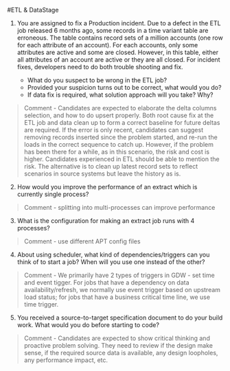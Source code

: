 #ETL & DataStage

1.	You are assigned to fix a Production incident.  Due to a defect in the ETL job released 6 months ago, some records in a time variant table are erroneous.   The table contains record sets of a million accounts  (one row for each attribute of an account).  For each accounts, only some attributes are active and some are closed.  However, in this table, either all attributes of an account are active or they are all closed.  For incident fixes, developers need to do both trouble shooting and fix.

    + What do you suspect to be wrong in the ETL job?
    +	Provided your suspicion turns out to be correct, what would you do?
    +	If data fix is required, what solution approach will you take?  Why?

>Comment - Candidates are expected to elaborate the delta columns selection, and how to do upsert properly. Both root cause fix at the ETL job and data clean up to form a correct baseline for future deltas are required. If the error is only recent, candidates can suggest removing records inserted since the problem started, and re-run the loads in the correct sequence to catch up.  However, if the problem has been there for a while, as in this scenario, the risk and cost is higher.  Candidates experienced in ETL should be able to mention the risk. The alternative is to clean up latest record sets to reflect scenarios in source systems but leave the history as is.

2. How would you improve the performance of an extract which is currently single process?

>Comment - splitting into multi-processes can improve performance

3. What is the configuration for making an extract job runs with 4 processes?

>Comment - use different APT config files

4. About using scheduler, what kind of dependencies/triggers can you think of to start a job?  When will you use one instead of the other?

>Comment - We primarily have 2 types of triggers in GDW - set time and event tigger.  For jobs that have a dependency on data availability/refresh, we normally use event trigger based on upstream load status; for jobs that have a business critical time line, we use time trigger.

5. You received a source-to-target specification document to do your build work. What would you do before starting to code?

>Comment - Candidates are expected to show critical thinking and proactive problem solving.  They need to review if the design make sense, if the required source data is available, any design loopholes, any performance impact, etc.

